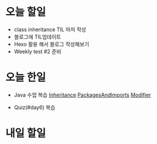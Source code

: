 # 오늘 할일
- class inheritance TIL 마저 작성
- 블로그에 TIL업데이트
- Hexo 활용 해서 블로그 작성해보기
- Weekly test #2 준비

# 오늘 한일
- Java 수업 복습
  [Inheritance](https://github.com/FoeverNa/TIL/blob/master/Java/3_4_Inheritance.md)
  [PackagesAndImports](https://github.com/FoeverNa/TIL/blob/master/Java/3_5_Packages%26Imports.md)
  [Modifier](https://github.com/FoeverNa/TIL/blob/master/Java/3_6_Modifier.md)

- Quiz(#day6) 복습


  
# 내일 할일